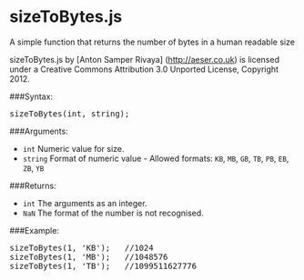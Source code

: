 # sizeToBytes.js 
A simple function that returns the number of bytes in a human readable size

sizeToBytes.js by [Anton Samper Rivaya] (http://aeser.co.uk) is licensed under a Creative Commons Attribution 3.0 Unported License, Copyright 2012. 

###Syntax:

<pre>
sizeToBytes(int, string);
</pre>

###Arguments:

- `int`	Numeric value for size.
- `string` Format of numeric value - Allowed formats: `KB`, `MB`, `GB`, `TB`, `PB`, `EB`, `ZB`, `YB`

###Returns:

- `int` The arguments as an integer.
- `NaN` The format of the number is not recognised.

###Example:

<pre>
sizeToBytes(1, 'KB');	//1024
sizeToBytes(1, 'MB');	//1048576
sizeToBytes(1, 'TB');	//1099511627776
</pre>